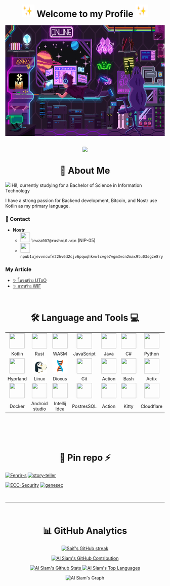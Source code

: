 <h1 align="center">
<img height="40" src="assets/Sparkles.webp">
Welcome to my Profile
<img height="40" src="assets/Sparkles.webp">
</h1>

<div align="center">
  <span><img src="assets/pix_pro2.gif" height=350 width=712 /></span>
</div>

<br/>

<p align="center"> 
    <img src="https://komarev.com/ghpvc/?username=ushmi0&style=flat-square&color=blue"/>
</p>



<h1 align="center">👤 About Me</h1>

<p>
    <img src="https://media.giphy.com/media/hvRJCLFzcasrR4ia7z/giphy.gif" width="28"> Hi!, currently studying for a Bachelor of Science in Information Technology
</p>
I have a strong passion for Backend development, Bitcoin, and Nostr use Kotlin as my primary language.

### 💬 Contact

- **Nostr**
    - <img height="30" width="30" src="https://user-images.githubusercontent.com/99301796/219719339-5eff628c-3470-4cc3-81eb-404f8902de9f.gif" />  `lnwza007@rushmi0.win` (NIP-05)
    - <img height="30" width="30" src="https://user-images.githubusercontent.com/99301796/219719339-5eff628c-3470-4cc3-81eb-404f8902de9f.gif" /> `npub1ujevvncwfe22hv6d2cjv6pqwqhkvwlcvge7vgm3vcn2max9tu03sgze8ry`

[//]: # (- 🎓 I'm currently studying Information Technology.)

### My Article

- [✨ โครงสร้าง UTxO](https://github.com/rushmi0/LaeliaX/blob/main/Test/Transaction/README.md)
- [✨ การสร้าง WIF](https://github.com/rushmi0/SecureKey/tree/main/src/main/kotlin/wif)

[//]: # ()

[//]: # (<ul>)

[//]: # (  <li><p>🔗<a href="https://potofu.me/maybe515" rel="noopener noreferrer" target="_blank">POTOFU Account</a></p></li>)

[//]: # (  <li><p>𝒂𝒏𝒅 𝒎𝒐𝒓𝒆...　🔗<a href="Self-Introductions.md">Self-Introductions.md</a></p></li>)

[//]: # (</ul>)

[//]: # (<br>)


<br/>

[//]: # (<img alt="Night Coding" src="https://raw.githubusercontent.com/rushmi0/rushmi0/main/assets/pix_pro1.gif" align="right" width="260" height="200"/>)


<h1 align="center">🛠️ Language and Tools 💻</h1>

<table>
    <tr>
        <td align="center" width="98">
            <a href="#mahmud0808-tech">
                <img src="https://raw.githubusercontent.com/LelouchFR/skill-icons/refs/heads/main/assets/kotlin-dark.svg" width="48" height="48" alt="" />
            </a>
        </td>
        <td align="center" width="98">
            <a href="#mahmud0808-tech">
                <img src="https://go-skill-icons.vercel.app/api/icons?i=rust" width="48" height="48" alt="" />
            </a>
        </td>
        <td align="center" width="98">
            <a href="#mahmud0808-tech">
                <img src="https://go-skill-icons.vercel.app/api/icons?i=wasm" width="48" height="48" alt="" />
            </a>
        </td>
        <td align="center" width="98">
            <a href="#mahmud0808-tech">
                <img src="https://raw.githubusercontent.com/LelouchFR/skill-icons/refs/heads/main/assets/javascript.svg" width="48" height="48" alt="" />
            </a>
        </td>
        <td align="center" width="98">
            <a href="#mahmud0808-tech">
                <img src="https://go-skill-icons.vercel.app/api/icons?i=java" width="48" height="48" alt="" />
            </a>
        </td>
        <td align="center" width="98">
            <a href="#mahmud0808-tech">
                <img src="https://go-skill-icons.vercel.app/api/icons?i=cs" width="48" height="48" alt="" />
            </a>
        </td>
        <td align="center" width="98">
            <a href="#mahmud0808-tech">
                <img src="https://raw.githubusercontent.com/LelouchFR/skill-icons/refs/heads/main/assets/python-dark.svg" width="48" height="48" alt="" />
            </a>
        </td>
    </tr>
    <tr>
        <td align="center" width="98">Kotlin</td>
        <td align="center" width="98">Rust</td>
        <td align="center" width="98">WASM</td>
        <td align="center" width="98">JavaScript</td>
        <td align="center" width="98">Java</td>
        <td align="center" width="98">C#</td>
        <td align="center" width="98">Python</td>
    </tr>
    <tr>
        <td align="center" width="98">
            <a href="#mahmud0808-tech">
                <img src="https://go-skill-icons.vercel.app/api/icons?i=hyprland" width="48" height="48" alt="" />
            </a>
        </td>
        <td align="center" width="98">
            <a href="#mahmud0808-tech">
                <img src="assets/Gunter.gif" width="48" height="48" alt="" />
            </a>
        </td>
        <td align="center" width="">
            <a href="#mahmud0808-tech">
                <img src="assets/multiplatform-light-abda01e6c8663204.svg" width="48" height="48" alt="" />
            </a>
        </td>
        <td align="center" width="98">
            <a href="#mahmud0808-tech">
                <img src="https://go-skill-icons.vercel.app/api/icons?i=git" width="48" height="48" alt="" />
            </a>
        </td>
        <td align="center" width="98">
            <a href="#mahmud0808-tech">
                <img src="https://go-skill-icons.vercel.app/api/icons?i=githubactions" width="48" height="48" alt="" />
            </a>
        </td>
        <td align="center" width="98">
            <a href="#mahmud0808-tech">
                <img src="https://go-skill-icons.vercel.app/api/icons?i=bash" width="48" height="48" alt="" />
            </a>
        </td>
        <td align="center" width="98">
            <a href="#mahmud0808-tech">
                <img src="https://go-skill-icons.vercel.app/api/icons?i=actix" width="48" height="48" alt="" />
            </a>
        </td>
    </tr>
    <tr>
        <td align="center" width="98">Hyprland</td>
        <td align="center" width="98">Linux</td>
        <td align="center" width="98">Dioxus</td>
        <td align="center" width="98">Git</td>
        <td align="center" width="98">Action</td>
        <td align="center" width="98">Bash</td>
        <td align="center" width="98">Actix</td>
    </tr>
    <tr>
        <td align="center" width="98">
            <a href="#mahmud0808-tech">
                <img src="https://go-skill-icons.vercel.app/api/icons?i=docker" width="48" height="48" alt="" />
            </a>
        </td>
        <td align="center" width="98">
            <a href="#mahmud0808-tech">
                <img src="https://go-skill-icons.vercel.app/api/icons?i=androidstudio" width="48" height="48" alt="" />
            </a>
        </td>
        <td align="center" width="98">
            <a href="#mahmud0808-tech">
                <img src="https://go-skill-icons.vercel.app/api/icons?i=idea" width="48" height="48" alt="" />
            </a>
        </td>
        <td align="center" width="98">
            <a href="#mahmud0808-tech">
                <img src="https://go-skill-icons.vercel.app/api/icons?i=postgresql" width="48" height="48" alt="" />
            </a>
        </td>
        <td align="center" width="98">
            <a href="#mahmud0808-tech">
                <img src="https://go-skill-icons.vercel.app/api/icons?i=ktor" width="48" height="48" alt="" />
            </a>
        </td>
        <td align="center" width="98">
            <a href="#mahmud0808-tech">
                <img src="https://go-skill-icons.vercel.app/api/icons?i=kitty" width="48" height="48" alt="" />
            </a>
        </td>
        <td align="center" width="98">
            <a href="#mahmud0808-tech">
                <img src="https://go-skill-icons.vercel.app/api/icons?i=cloudflare" width="48" height="48" alt="" />
            </a>
        </td>
    </tr>
    <tr>
        <td align="center" width="98">Docker</td>
        <td align="center" width="98">Android studio</td>
        <td align="center" width="98">Intellij Idea</td>
        <td align="center" width="98">PostresSQL</td>
        <td align="center" width="98">Action</td>
        <td align="center" width="98">Kitty</td>
        <td align="center" width="98">Cloudflare</td>
    </tr>
</table>





<br/>
<br/> 
<br/>
<br/> 

<h1 align="center">📌 Pin repo ⚡</h1>

[![Fenrir-s](https://github-readme-stats.vercel.app/api/pin/?username=rushmi0&repo=Fenrir-s&border_color=7F3FBF&bg_color=0D1117&title_color=C9D1D9&text_color=8B949E&icon_color=7F3FBF)](https://github.com/rushmi0/Fenrir-s)
[![story-teller](https://github-readme-stats.vercel.app/api/pin/?username=rushmi0&repo=story-teller&border_color=7F3FBF&bg_color=0D1117&title_color=C9D1D9&text_color=8B949E&icon_color=7F3FBF)](https://github.com/rushmi0/story-teller)

[![ECC-Security](https://github-readme-stats.vercel.app/api/pin/?username=rushmi0&repo=ECC-Security&border_color=7F3FBF&bg_color=0D1117&title_color=C9D1D9&text_color=8B949E&icon_color=7F3FBF)](https://github.com/rushmi0/ECC-Security)
[![genesec](https://github-readme-stats.vercel.app/api/pin/?username=rushmi0&repo=genesec&border_color=7F3FBF&bg_color=0D1117&title_color=C9D1D9&text_color=8B949E&icon_color=7F3FBF)](https://github.com/rushmi0/genesec)

<br/>
<hr/>
<br/>

<h1 align="center">📊 GitHub Analytics</h1>

<p align="center">
  <a href="https://github.com/rushmi0">
    <img src="https://github-readme-streak-stats.herokuapp.com/?user=rushmi0&theme=tokyonight&border=7F3FBF&background=#1b1b25" alt="Saif's GitHub streak"/>
  </a>
</p>

<p align="center">
  <a href="https://github.com/rushmi0">
    <img src="https://github-profile-summary-cards.vercel.app/api/cards/profile-details?username=rushmi0&theme=tokyonight" alt="Al Siam's GitHub Contribution"/>
  </a>
</p>

<p align="center">
    <a href="https://github.com/rushmi0"><img alt="Al Siam's Github Stats" src="https://github-readme-stats.vercel.app/api?username=rushmi0&show_icons=true&theme=tokyonight&border_color=7F3FBF" height="192px" width="55%"/>
    </a>
    <a href="https://github.com/rushmi0"><img alt="Al Siam's Top Languages" src="https://github-readme-stats.vercel.app/api/top-langs/?username=rushmi0&layout=compact&theme=tokyonight&border_color=7F3FBF" height="192px" width="42%"/>
    </a>
  <br/>
</p>

<div align="center">
    <img src="https://github-readme-activity-graph.vercel.app/graph?username=rushmi0&custom_title=Al%20Siam's%20GitHub%20Activity%20Graph&bg_color=0D1117&color=7F3FBF&line=3faa9a&point=3faa9a&area_color=FFFFFF&title_color=749ee0&area=true" alt="Al Siam's Graph">
</div>




